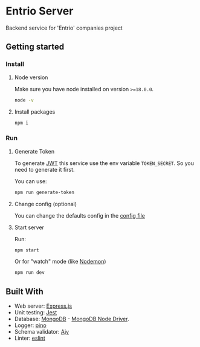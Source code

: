 # Entrio Server

Backend service for 'Entrio' companies project

## Getting started

### Install

1. Node version

   Make sure you have node installed on version `>=18.0.0`.

   ```bash
   node -v
   ```

2. Install packages

   ```bash
   npm i
   ```

### Run

1. Generate Token

   To generate [JWT](https://jwt.io/) this service use the env variable
   `TOKEN_SECRET`. So you need to generate it first.

   You can use:

   ```bash
   npm run generate-token
   ```

2. Change config (optional)

   You can change the defaults config in the [config file](./src/config.js)

3. Start server

   Run:

   ```bash
   npm start
   ```

   Or for "watch" mode (like [Nodemon](https://nodemon.io/))

   ```bash
   npm run dev
   ```

## Built With

- Web server: [Express.js](https://expressjs.com)
- Unit testing: [Jest](https://jestjs.io/)
- Database: [MongoDB](https://www.mongodb.com/) -
  [MongoDB Node Driver](https://www.mongodb.com/docs/drivers/node/).
- Logger: [pino](https://www.npmjs.com/package/pino)
- Schema validator: [Ajv](https://ajv.js.org/)
- Linter: [eslint](https://eslint.org/)
